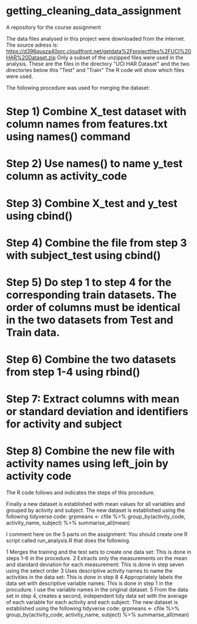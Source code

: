 # getting_cleaning_data_assignment
A repository for the course assignment

The data files analysed in this project were downloaded from the internet. The source adress is:
            https://d396qusza40orc.cloudfront.net/getdata%2Fprojectfiles%2FUCI%20HAR%20Dataset.zip
Only a subset of the unzipped files were used in the analysis. These are the files in the directory "UCI HAR Dataset" and the two directories below this "Test" and "Train"
The R code will show which files were used.

The following procedure was used for merging the dataset:
# Step 1) Combine X_test dataset with column names from features.txt using names() command
# Step 2) Use names() to name y_test column as activity_code
# Step 3) Combine X_test and y_test using cbind()
# Step 4) Combine the file from step 3 with subject_test using cbind()
# Step 5) Do step 1 to step 4 for the corresponding train datasets. The order of columns must be identical in the two datasets from Test and Train data.
# Step 6) Combine the two datasets from step 1-4 using rbind()
# Step 7: Extract columns with mean or standard deviation and identifiers for activity and subject
# Step 8) Combine the new file with activity names using left_join by activity code

The R code follows and indicates the steps of this procedure.

Finally a new dataset is established with mean values for all variables and grouped by activity and subject.
The new dataset is established using the following tidyverse code:
          grpmeans <- cfile %>% group_by(activity_code, activity_name, subject) %>% summarise_all(mean)

I comment here on the 5 parts on the assignment:
You should create one R script called run_analysis.R that does the following.

1 Merges the training and the test sets to create one data set: This is done in steps 1-6 in the procedure.
2 Extracts only the measurements on the mean and standard deviation for each measurement: This is done in step seven using the select order
3 Uses descriptive activity names to name the activities in the data set: This is done in step 8
4 Appropriately labels the data set with descriptive variable names: This is done in step 1 in the procudure. I use the variable names in the original dataset.
5 From the data set in step 4, creates a second, independent tidy data set with the average of each variable for each activity and each subject:
          The new dataset is established using the following tidyverse code:
          grpmeans <- cfile %>% group_by(activity_code, activity_name, subject) %>% summarise_all(mean)
          
